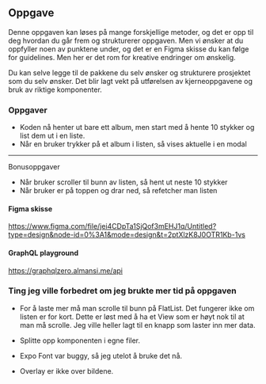 ## Oppgave

Denne oppgaven kan løses på mange forskjellige metoder, og det er opp til deg hvordan du går frem og strukturerer oppgaven.
Men vi ønsker at du oppfyller noen av punktene under, og det er en Figma skisse du kan følge for guidelines. Men her er det rom for kreative endringer om ønskelig.

Du kan selve legge til de pakkene du selv ønsker og strukturere prosjektet som du selv ønsker. Det blir lagt vekt på utførelsen av kjerneoppgavene og bruk av riktige komponenter.

### Oppgaver

- Koden nå henter ut bare ett album, men start med å hente 10 stykker og list dem ut i en liste.
- Når en bruker trykker på et album i listen, så vises aktuelle i en modal

---

Bonusoppgaver

- Når bruker scroller til bunn av listen, så hent ut neste 10 stykker
- Når bruker er på toppen og drar ned, så refetcher man listen

#### Figma skisse

https://www.figma.com/file/jei4CDpTa1SjQof3mEHJ1q/Untitled?type=design&node-id=0%3A1&mode=design&t=2ptXlzK8J0OTR1Kb-1vs

#### GraphQL playground

https://graphqlzero.almansi.me/api


### Ting jeg ville forbedret om jeg brukte mer tid på oppgaven

- For å laste mer må man scrolle til bunn på FlatList. Det fungerer ikke om listen er for kort. Dette er løst med å ha et View som er høyt nok til at man må scrolle. Jeg ville heller lagt til en knapp som laster inn mer data.

- Splitte opp komponenten i egne filer.

- Expo Font var buggy, så jeg utelot å bruke det nå.

- Overlay er ikke over bildene.
